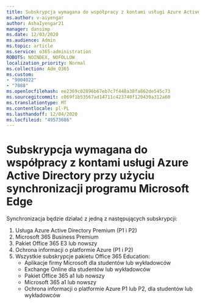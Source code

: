 ```yaml
---
title: Subskrypcja wymagana do współpracy z kontami usługi Azure Active Directory przy użyciu synchronizacji programu Microsoft Edge
ms.author: v-aiyengar
author: AshaIyengar21
manager: dansimp
ms.date: 12/03/2020
ms.audience: Admin
ms.topic: article
ms.service: o365-administration
ROBOTS: NOINDEX, NOFOLLOW
localization_priority: Normal
ms.collection: Adm_O365
ms.custom:
- "9004022"
- "7088"
ms.openlocfilehash: ee2369c02896b67eb7c7f448a38fa862de545c73
ms.sourcegitcommit: c069f1b53567ad14711c423740f120439a312a60
ms.translationtype: MT
ms.contentlocale: pl-PL
ms.lasthandoff: 12/04/2020
ms.locfileid: "49573686"
---
```

# <a name="subscription-needed-for-microsoft-edge-sync-to-work-with-azure-active-directory-accounts"></a>Subskrypcja wymagana do współpracy z kontami usługi Azure Active Directory przy użyciu synchronizacji programu Microsoft Edge

Synchronizacja będzie działać z jedną z następujących subskrypcji:

1. Usługa Azure Active Directory Premium (P1 i P2)
1. Microsoft 365 Business Premium
1. Pakiet Office 365 E3 lub nowszy
1. Ochrona informacji o platformie Azure (P1 i P2)
1. Wszystkie subskrypcje pakietu Office 365 Education:
    - Aplikacje firmy Microsoft dla studentów lub wykładowców
    - Exchange Online dla studentów lub wykładowców
    - Pakiet Office 365 a1 lub nowszy
    - Microsoft 365 a1 lub nowszy
    - Ochrona informacji o platformie Azure P1 lub P2, dla studentów lub wykładowców
